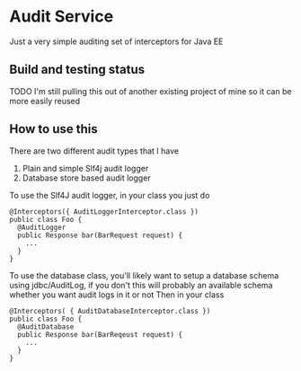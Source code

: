 # Audit Service
Just a very simple auditing set of interceptors for Java EE

## Build and testing status
TODO I'm still pulling this out of another existing project of mine so it can be more easily reused

## How to use this
There are two different audit types that I have
1. Plain and simple Slf4j audit logger
2. Database store based audit logger

To use the Slf4J audit logger, in your class you just do
```
@Interceptors({ AuditLoggerInterceptor.class })
public class Foo {
  @AuditLogger
  public Response bar(BarRequest request) {
    ...
  }
}
```

To use the database class, you'll likely want to setup a database schema using jdbc/AuditLog, if you don't this will probably an available schema whether you want audit logs in it or not
Then in your class
```
@Interceptors( { AuditDatabaseInterceptor.class })
public class Foo {
  @AuditDatabase
  public Response bar(BarReqeust request) {
    ...
  }
}
```